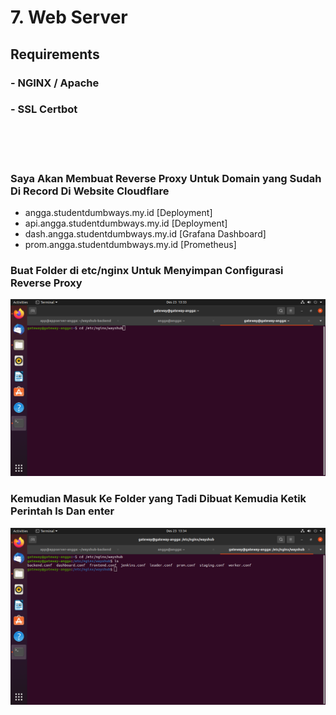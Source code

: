 # 7. Web Server

## Requirements
### - NGINX / Apache
### - SSL Certbot

<br>
<br>
<br>

### Saya Akan Membuat Reverse Proxy Untuk Domain yang Sudah Di Record Di Website Cloudflare

  - angga.studentdumbways.my.id [Deployment]
  - api.angga.studentdumbways.my.id [Deployment]
  - dash.angga.studentdumbways.my.id [Grafana Dashboard]
  - prom.angga.studentdumbways.my.id [Prometheus]

### Buat Folder di etc/nginx Untuk Menyimpan Configurasi Reverse Proxy

![](https://github.com/Angga6699/Devops/blob/master/Final%20Task/Poto%20Final%20Task/58.png)

### Kemudian Masuk Ke Folder yang Tadi Dibuat Kemudia Ketik Perintah ls Dan enter

![](https://github.com/Angga6699/Devops/blob/master/Final%20Task/Poto%20Final%20Task/59.png)
